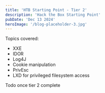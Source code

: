 ```yaml
---
title: 'HTB Starting Point - Tier 2'
description: 'Hack the Box Starting Point'
pubDate: 'Dec 13 2024'
heroImage: '/blog-placeholder-3.jpg'
---
```


Topics covered:  
* XXE
* IDOR
* Log4J
* Cookie manipulation
* PrivEsc
* LXD for privileged filesystem access


Todo once tier 2 complete
